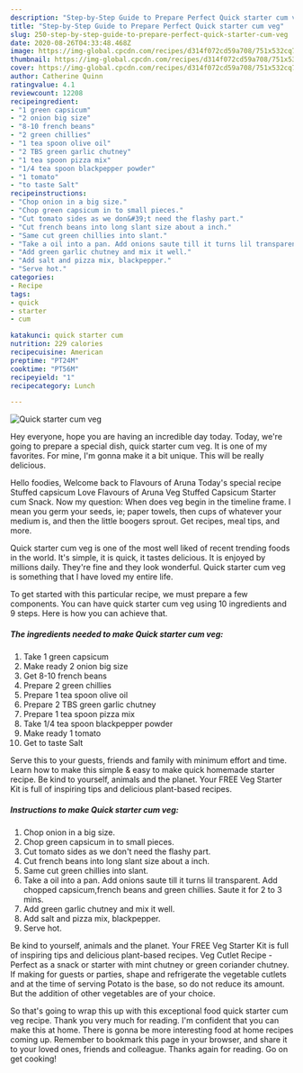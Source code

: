 ```yaml
---
description: "Step-by-Step Guide to Prepare Perfect Quick starter cum veg"
title: "Step-by-Step Guide to Prepare Perfect Quick starter cum veg"
slug: 250-step-by-step-guide-to-prepare-perfect-quick-starter-cum-veg
date: 2020-08-26T04:33:48.468Z
image: https://img-global.cpcdn.com/recipes/d314f072cd59a708/751x532cq70/quick-starter-cum-veg-recipe-main-photo.jpg
thumbnail: https://img-global.cpcdn.com/recipes/d314f072cd59a708/751x532cq70/quick-starter-cum-veg-recipe-main-photo.jpg
cover: https://img-global.cpcdn.com/recipes/d314f072cd59a708/751x532cq70/quick-starter-cum-veg-recipe-main-photo.jpg
author: Catherine Quinn
ratingvalue: 4.1
reviewcount: 12208
recipeingredient:
- "1 green capsicum"
- "2 onion big size"
- "8-10 french beans"
- "2 green chillies"
- "1 tea spoon olive oil"
- "2 TBS green garlic chutney"
- "1 tea spoon pizza mix"
- "1/4 tea spoon blackpepper powder"
- "1 tomato"
- "to taste Salt"
recipeinstructions:
- "Chop onion in a big size."
- "Chop green capsicum in to small pieces."
- "Cut tomato sides as we don&#39;t need the flashy part."
- "Cut french beans into long slant size about a inch."
- "Same cut green chillies into slant."
- "Take a oil into a pan. Add onions saute till it turns lil transparent. Add chopped capsicum,french beans and green chillies. Saute it for 2 to 3 mins."
- "Add green garlic chutney and mix it well."
- "Add salt and pizza mix, blackpepper."
- "Serve hot."
categories:
- Recipe
tags:
- quick
- starter
- cum

katakunci: quick starter cum 
nutrition: 229 calories
recipecuisine: American
preptime: "PT24M"
cooktime: "PT56M"
recipeyield: "1"
recipecategory: Lunch

---
```



![Quick starter cum veg](https://img-global.cpcdn.com/recipes/d314f072cd59a708/751x532cq70/quick-starter-cum-veg-recipe-main-photo.jpg)

Hey everyone, hope you are having an incredible day today. Today, we're going to prepare a special dish, quick starter cum veg. It is one of my favorites. For mine, I'm gonna make it a bit unique. This will be really delicious.

Hello foodies, Welcome back to Flavours of Aruna Today&#39;s special recipe Stuffed capsicum Love Flavours of Aruna Veg Stuffed Capsicum Starter cum Snack. Now my question: When does veg begin in the timeline frame. I mean you germ your seeds, ie; paper towels, then cups of whatever your medium is, and then the little boogers sprout. Get recipes, meal tips, and more.

Quick starter cum veg is one of the most well liked of recent trending foods in the world. It's simple, it is quick, it tastes delicious. It is enjoyed by millions daily. They're fine and they look wonderful. Quick starter cum veg is something that I have loved my entire life.


To get started with this particular recipe, we must prepare a few components. You can have quick starter cum veg using 10 ingredients and 9 steps. Here is how you can achieve that.

<!--inarticleads1-->

##### The ingredients needed to make Quick starter cum veg:

1. Take 1 green capsicum
1. Make ready 2 onion big size
1. Get 8-10 french beans
1. Prepare 2 green chillies
1. Prepare 1 tea spoon olive oil
1. Prepare 2 TBS green garlic chutney
1. Prepare 1 tea spoon pizza mix
1. Take 1/4 tea spoon blackpepper powder
1. Make ready 1 tomato
1. Get to taste Salt


Serve this to your guests, friends and family with minimum effort and time. Learn how to make this simple &amp; easy to make quick homemade starter recipe. Be kind to yourself, animals and the planet. Your FREE Veg Starter Kit is full of inspiring tips and delicious plant-based recipes. 

<!--inarticleads2-->

##### Instructions to make Quick starter cum veg:

1. Chop onion in a big size.
1. Chop green capsicum in to small pieces.
1. Cut tomato sides as we don&#39;t need the flashy part.
1. Cut french beans into long slant size about a inch.
1. Same cut green chillies into slant.
1. Take a oil into a pan. Add onions saute till it turns lil transparent. Add chopped capsicum,french beans and green chillies. Saute it for 2 to 3 mins.
1. Add green garlic chutney and mix it well.
1. Add salt and pizza mix, blackpepper.
1. Serve hot.


Be kind to yourself, animals and the planet. Your FREE Veg Starter Kit is full of inspiring tips and delicious plant-based recipes. Veg Cutlet Recipe - Perfect as a snack or starter with mint chutney or green coriander chutney. If making for guests or parties, shape and refrigerate the vegetable cutlets and at the time of serving Potato is the base, so do not reduce its amount. But the addition of other vegetables are of your choice. 

So that's going to wrap this up with this exceptional food quick starter cum veg recipe. Thank you very much for reading. I'm confident that you can make this at home. There is gonna be more interesting food at home recipes coming up. Remember to bookmark this page in your browser, and share it to your loved ones, friends and colleague. Thanks again for reading. Go on get cooking!
